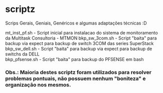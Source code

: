 # scriptz
Scrips Gerais, Geniais, Genéricos e algumas adaptações técnicas  :D

mt_inst_pf.sh - Script inicial para instalacao do sistema de monitoramento da Multitask Consultoria - MTMON
bkp_sw_3com.sh - Script "baita" para backup via expect para backup de switch 3COM das series SuperStack
bkp_sw_dell.sh - Script "baita" para backup via expect para backup de switchs da DELL <br>
bkp_pfsense.sh - Script "baita" para backup do PFSENSE em bash

<h3>
Obs.: Maioria destes scriptz foram utilizados para resolver problemas pontuais, não possuem nenhum "boniteza" e organização nos mesmos.
</h3>
